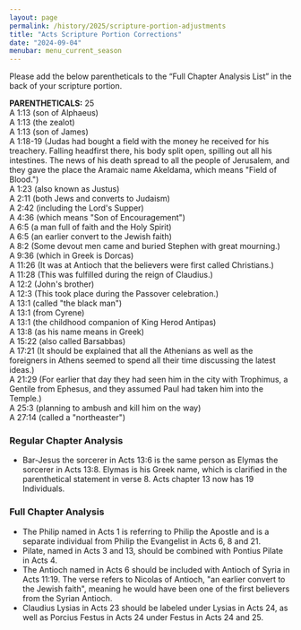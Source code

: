 ```yaml
---
layout: page
permalink: /history/2025/scripture-portion-adjustments
title: "Acts Scripture Portion Corrections"
date: "2024-09-04"
menubar: menu_current_season
---
```


Please add the below parentheticals to the “Full Chapter Analysis List” in the back of your scripture portion.

**PARENTHETICALS:** 25  
A 1:13 (son of Alphaeus)  
A 1:13 (the zealot)  
A 1:13 (son of James)  
A 1:18-19 (Judas had bought a field with the money he received for his treachery. Falling headfirst there, his body split open, spilling out all his intestines. The news of his death spread to all the people of Jerusalem, and they gave the place the Aramaic name Akeldama, which means "Field of Blood.")  
A 1:23 (also known as Justus)  
A 2:11 (both Jews and converts to Judaism)  
A 2:42 (including the Lord's Supper)  
A 4:36 (which means "Son of Encouragement")  
A 6:5 (a man full of faith and the Holy Spirit)  
A 6:5 (an earlier convert to the Jewish faith)  
A 8:2 (Some devout men came and buried Stephen with great mourning.)  
A 9:36 (which in Greek is Dorcas)  
A 11:26 (It was at Antioch that the believers were first called Christians.)  
A 11:28 (This was fulfilled during the reign of Claudius.)  
A 12:2 (John's brother)  
A 12:3 (This took place during the Passover celebration.)  
A 13:1 (called "the black man")  
A 13:1 (from Cyrene)  
A 13:1 (the childhood companion of King Herod Antipas)  
A 13:8 (as his name means in Greek)  
A 15:22 (also called Barsabbas)  
A 17:21 (It should be explained that all the Athenians as well as the foreigners in Athens seemed to spend all their time discussing the latest ideas.)  
A 21:29 (For earlier that day they had seen him in the city with Trophimus, a Gentile from Ephesus, and they assumed Paul had taken him into the Temple.)  
A 25:3 (planning to ambush and kill him on the way)  
A 27:14 (called a "northeaster")

### Regular Chapter Analysis

-   Bar-Jesus the sorcerer in Acts 13:6 is the same person as Elymas the sorcerer in Acts 13:8. Elymas is his Greek name, which is clarified in the parenthetical statement in verse 8. Acts chapter 13 now has 19 Individuals.

### Full Chapter Analysis

-   The Philip named in Acts 1 is referring to Philip the Apostle and is a separate individual from Philip the Evangelist in Acts 6, 8 and 21.
-   Pilate, named in Acts 3 and 13, should be combined with Pontius Pilate in Acts 4.
-   The Antioch named in Acts 6 should be included with Antioch of Syria in Acts 11:19. The verse refers to Nicolas of Antioch, "an earlier convert to the Jewish faith", meaning he would have been one of the first believers from the Syrian Antioch.
-   Claudius Lysias in Acts 23 should be labeled under Lysias in Acts 24, as well as Porcius Festus in Acts 24 under Festus in Acts 24 and 25.
